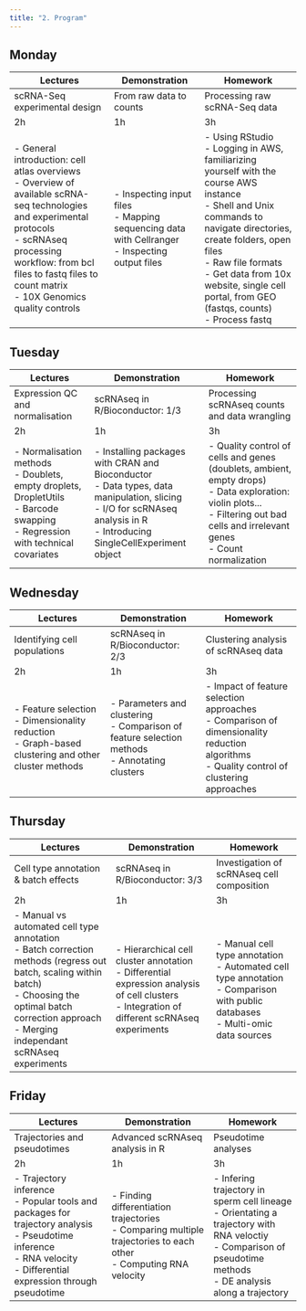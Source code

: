 ```yaml
---
title: "2. Program"
---
```


## Monday

| Lectures                                                                                                                                                                                                                                       | Demonstration                                                                                      | Homework                                                                                                                                                                                                                                                                                         |
|-----------------------------------------------------------------------------------------------------------------------------------------------------------------------------------------------------------------------------------------------|----------------------------------------------------------------------------------------------------|--------------------------------------------------------------------------------------------------------------------------------------------------------------------------------------------------------------------------------------------------------------------------------------------------|
| scRNA-Seq experimental design                                                                                                                                                                                                                 | From raw data to counts                                                                            | Processing raw scRNA-Seq data                                                                                                                                                                                                                                                                    |
| 2h                                                                                                                                                                                                                                            | 1h                                                                                                 | 3h                                                                                                                                                                                                                                                                                               |
| - General introduction: cell atlas overviews<br>- Overview of available scRNA-seq technologies and experimental protocols<br>- scRNAseq processing workflow: from bcl files to fastq files to count matrix<br>- 10X Genomics quality controls | - Inspecting input files<br>- Mapping sequencing data with Cellranger<br>- Inspecting output files | - Using RStudio<br>- Logging in AWS, familiarizing yourself with the course AWS instance<br>- Shell and Unix commands to navigate directories, create folders, open files<br>- Raw file formats<br>- Get data from 10x website, single cell portal, from GEO (fastqs, counts)<br>- Process fastq |


## Tuesday

| Lectures                                                                                                                                                                                                                                       | Demonstration                                                                                      | Homework                                                                                                                                                                                                                                                                                         |
|-----------------------------------------------------------------------------------------------------------------------------------------------------------------------------------------------------------------------------------------------|----------------------------------------------------------------------------------------------------|--------------------------------------------------------------------------------------------------------------------------------------------------------------------------------------------------------------------------------------------------------------------------------------------------|
| Expression QC and normalisation                                                                                                                                                                                                                 | scRNAseq in R/Bioconductor: 1/3                                                                            | Processing scRNAseq counts and data wrangling                                                                                                                                                                                                                                                                    |
| 2h                                                                                                                                                                                                                                            | 1h                                                                                                 | 3h                                                                                                                                                                                                                                                                                               |
| - Normalisation methods<br>- Doublets, empty droplets, DropletUtils<br>- Barcode swapping<br>- Regression with technical covariates<br> | - Installing packages with CRAN and Bioconductor<br>- Data types, data manipulation, slicing<br>- I/O for scRNAseq analysis in R<br>- Introducing SingleCellExperiment object | - Quality control of cells and genes (doublets, ambient, empty drops)<br>- Data exploration: violin plots...<br>- Filtering out bad cells and irrelevant genes<br>- Count normalization |

## Wednesday

| Lectures |Demonstration |Homework |
|-|-|-|
|Identifying cell populations|scRNAseq in R/Bioconductor: 2/3|Clustering analysis of scRNAseq data|
|2h|1h|3h|
|- Feature selection<br>- Dimensionality reduction<br>- Graph-based clustering and other cluster methods| - Parameters and clustering<br>- Comparison of feature selection methods<br>- Annotating clusters | - Impact of feature selection approaches<br>- Comparison of dimensionality reduction algorithms<br>- Quality control of clustering approaches |

## Thursday

| Lectures |Demonstration |Homework |
|-|-|-|
|Cell type annotation & batch effects | scRNAseq in R/Bioconductor: 3/3 | Investigation of scRNAseq cell composition|
|2h | 1h | 3h|
- Manual vs automated cell type annotation<br>- Batch correction methods (regress out batch, scaling within batch)<br>- Choosing the optimal batch correction approach<br>- Merging independant scRNAseq experiments | - Hierarchical cell cluster annotation<br>- Differential expression analysis of cell clusters<br>- Integration of different scRNAseq experiments | - Manual cell type annotation<br>- Automated cell type annotation<br>- Comparison with public databases<br>- Multi-omic data sources |

## Friday

| Lectures |Demonstration |Homework |
|-|-|-|
|Trajectories and pseudotimes | Advanced scRNAseq analysis in R | Pseudotime analyses|
|2h | 1h | 3h|
|- Trajectory inference<br>- Popular tools and packages for trajectory analysis<br>- Pseudotime inference<br>- RNA velocity <br>- Differential expression through pseudotime |- Finding differentiation trajectories <br>- Comparing multiple trajectories to each other <br>- Computing RNA velocity | - Infering trajectory in sperm cell lineage<br>- Orientating a trajectory with RNA veloctiy<br>- Comparison of pseudotime methods<br>- DE analysis along a trajectory |
